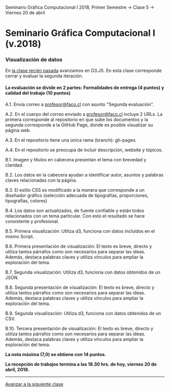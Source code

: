 Seminario Gráfica Computacional I 2018, Primer Semestre → Clase 5 → Viernes 20 de abril

# Seminario Gráfica Computacional I (v.2018)

### Visualización de datos

En [la clase recién pasada](https://github.com/profesorfaco/dgp502_4/) avanzamos en D3.JS. En esta clase corresponde cerrar y evaluar la segunda iteración.

#### La evaluación se divide en 2 partes: Formalidades de entrega (4 puntos) y calidad del trabajo (10 puntos)

A.1. Envía correo a profesor@faco.cl con asunto "Segunda evaluación".

A.2. En el cuerpo del correo enviado a profesor@faco.cl incluye 2 URLs. La primera corresponde al repositorio en que sube los documentos y la segunda corresponde a la GitHub Page, donde es posible visualizar su página web. 

A.3. En el repositorio tiene una única rama (branch): gh-pages.

A.4. En el repositorio se preocupa de incluir descripción, website y tópicos.

B.1. Imagen y títulos en cabecera presentan el tema con brevedad y claridad. 

B.2. Los datos en la cabecera ayudan a identificar autor, asuntos y palabras claves relacionadas con la página. 

B.3. El estilo CSS es modificado a la manera que corresponde a un diseñador gráfico (selección adecuada de tipografías, proporciones, tipografías, colores)

B.4. Los datos son actualizados, de fuente confiable y están todos relacionados con un tema particular. Con esto el resultado se hace consistente y profesional.

B.5. Primera visualización: Utiliza d3, funciona con datos incluidos en el mismo Script. 

B.6. Primera presentación de visualización: El texto es breve, directo y utiliza tantos párrafos como son necesarios para separar las ideas. Además, destaca palabras claves y utiliza vínculos para ampliar la exploración del tema.

B.7. Segunda visualización: Utiliza d3, funciona con datos obtenidos de un JSON.

B.8. Segunda presentación de visualización: El texto es breve, directo y utiliza tantos párrafos como son necesarios para separar las ideas. Además, destaca palabras claves y utiliza vínculos para ampliar la exploración del tema.

B.9. Segunda visualización: Utiliza d3, funciona con datos obtenidos de un CSV.

B.10. Tercera presentación de visualización: El texto es breve, directo y utiliza tantos párrafos como son necesarios para separar las ideas. Además, destaca palabras claves y utiliza vínculos para ampliar la exploración del tema.

**La nota máxima (7,0) se obtiene con 14 puntos.**

**La recepción de trabajos termina a las 18.30 hrs. de hoy, viernes 20 de abril, 2018.**

- - - - 

[Avanzar a la siguiente clase](https://github.com/profesorfaco/dgp502_6/)
